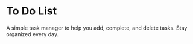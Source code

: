 # To Do List
A simple task manager to help you add, complete, and delete tasks. Stay organized every day.
